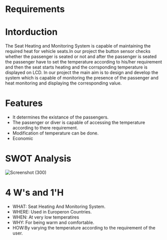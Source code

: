 # Requirements
# Intorduction
The Seat Heating and Monitoring System is capable of maintaining the required heat for vehicle seats.In our project the button sensor checks whether the passenger is seated or not and after the passenger is seated the passenger have to set the temperature according to his/her requirement and then the seat starts heating and the corrsponding temperature is displayed on LCD. 
In our project the main aim is to design and develop the system which is capable of monitoring the presence of the passenger and heat monitoring and displaying the corresponding value.
# Features
* It determines the existance of the passengers.
* The passenger or diver is capable of accessing the temperature according to there requirement.
* Modification of temperature can be done.
* Economic
# SWOT Analysis
![Screenshot (300)](https://user-images.githubusercontent.com/89648059/133557976-ccd06d8f-ff7f-4a87-817a-ecb9f0107027.png)

# 4 W's and 1'H
* WHAT: Seat Heating And Monitoring System.
* WHERE: Used in Europeron Countries.
* WHEN: At very low temperatires
* WHY: For being warm and comfortable.
* HOW:By varying the temperature according to the requirement of the user.



